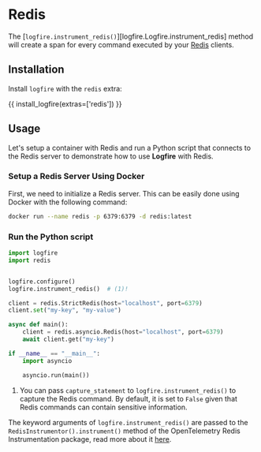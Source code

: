 # Redis

The [`logfire.instrument_redis()`][logfire.Logfire.instrument_redis] method will create a span for every command executed by your [Redis][redis] clients.

## Installation

Install `logfire` with the `redis` extra:

{{ install_logfire(extras=['redis']) }}

## Usage

Let's setup a container with Redis and run a Python script that connects to the Redis server to
demonstrate how to use **Logfire** with Redis.

### Setup a Redis Server Using Docker

First, we need to initialize a Redis server. This can be easily done using Docker with the following command:

```bash
docker run --name redis -p 6379:6379 -d redis:latest
```

### Run the Python script

```py title="main.py"
import logfire
import redis


logfire.configure()
logfire.instrument_redis()  # (1)!

client = redis.StrictRedis(host="localhost", port=6379)
client.set("my-key", "my-value")

async def main():
    client = redis.asyncio.Redis(host="localhost", port=6379)
    await client.get("my-key")

if __name__ == "__main__":
    import asyncio

    asyncio.run(main())
```

1. You can pass `capture_statement` to `logfire.instrument_redis()` to capture the Redis command. By default, it is set to `False`
    given that Redis commands can contain sensitive information.

The keyword arguments of `logfire.instrument_redis()` are passed to the `RedisInstrumentor().instrument()` method of the OpenTelemetry Redis Instrumentation package, read more about it [here][opentelemetry-redis].

[redis]: https://redis.readthedocs.io/en/stable/
[opentelemetry-redis]: https://opentelemetry-python-contrib.readthedocs.io/en/latest/instrumentation/redis/redis.html
